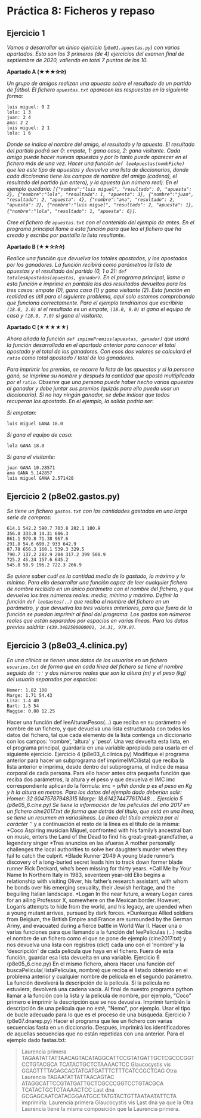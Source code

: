 # Práctica 8: Ficheros y repaso

## Ejercicio 1
*Vamos a desarrollar un único ejercicio (`p8e01.apuestas.py`) con varios apartados. Esto son los 3 primeros (de 4) ejercicios del examen final de septiembre de 2020, valiendo en total 7 puntos de los 10.*

**Apartado A (★★★✰✰)** 

*Un grupo de amigos realizan una apuesta sobre el resultado de un partido de fútbol. El fichero `apuestas.txt` aparecen las respuestas en la siguiente forma:*
```
luis miguel: 0 2
lola: 1 3
juan: 2 4
ana: 2 2
luis miguel: 2 1
lola: 1 6
```

*Donde se indica el nombre del amigo, el resultado y la apuesta. El resultado del partido podrá ser 0: empate, 1: gana casa, 2: gana visitante. Cada amigo puede hacer nuevas apuestas y por lo tanto puede aparecer en el fichero más de una vez. Hacer una función `def leeApuestas(nombFiche)` que lea este tipo de apuestas y devuelva una lista de diccionarios, donde cada diccionario tiene los campos de nombre del amigo (cadena), el resultado del partido (un entero), y la apuesta (un número real). En el ejemplo quedaría: `[{"nombre":"luis miguel", "resultado": 0, "apuesta": 2}, {"nombre":"lola", "resultado": 1, "apuesta": 3}, {"nombre":"juan", "resultado": 2, "apuesta": 4}, {"nombre":"ana", "resultado": 2, "apuesta": 2}, {"nombre":"luis miguel", "resultado": 2, "apuesta": 1}, {"nombre":"lola", "resultado": 1, "apuesta": 6}]`.*

*Cree el fichero de `apuestas.txt` con el contenido del ejemplo de antes. En el programa principal llame a esta función para que lea el fichero que ha creado y escriba por pantalla la lista resultante.*

**Apartado B (★★✰✰✰)**

*Realice una función que devuelva los totales apostados, y los apostados por los ganadores. La función recibirá como parámetros la lista de apuestas y el resultado del partido (0, 1 o 2): `def totalesApostados(apuestas, ganador)`. En el programa principal, llame a esta función e imprima en pantalla los dos resultados devueltos para los tres
casos: empate (0), gana casa (1) y gana visitante (2). Esta función en realidad es útil para el siguiente problema, aquí solo estamos comprobando que funciona correctamente. Para el ejemplo tendríamos que escribiría `(18.0, 2.0)` si el resultado es un empate, `(18.0, 9.0)` si gana el equipo de casa y `(18.0, 7.0)` si gana el visitante.*

**Apartado C (★★★★★)**

*Ahora añada la función `def impimePremios(apuestas, ganador)` que usará la función desarrollada en el apartado anterior para conocer el total apostado y el total de los ganadores. Con esos dos valores se calculará el `ratio` como total apostado / total de los ganadores.*

*Para imprimir los premios, se recorre la lista de las apuestas y si la persona ganó, se imprime su nombre y después la cantidad que apostó multiplicada por el `ratio`. Observe que una persona puede haber hecho varias apuestas al ganador y debe juntar sus premios (quizás para ello pueda usar un diccionario). Si no hay ningún ganador, se debe indicar que todos recuperan los apostado. En el ejemplo, la salida podría ser:*

*Si empatan:*
```
luis miguel GANA 18.0
```
*Si gana el equipo de casa:*
```
lola GANA 18.0
```
*Si gana el visitante:*
```
juan GANA 10.28571
ana GANA 5.142857
luis miguel GANA 2.571428
```
## Ejercicio 2 (p8e02.gastos.py) 
*Se tiene un fichero `gastos.txt` con las cantidades gastadas en una larga serie de compras:*
```
614.1 542.2 590.7 703.8 282.1 180.9
356.8 333.8 14.31 686.3
861.1 979.8 71.38 967.6
291.8 54.6 690.2 933 642.9
87.78 656.3 160.1 539.3 329.5
790.7 137.2 282.9 204 317.2 399 508.9
725.2 45.24 157.6 645.2
545.8 58.9 196.2 722.3 266.9
```
*Se quiere saber cuál es la cantidad media de lo gastado, lo máximo y lo mínimo. Para ello desarrollar una función capaz de leer cualquier fichero de nombre recibido en un único parámetro con el nombre del fichero, y que devuelva los tres números reales: media, mínimo y máximo. Definir la función `def leeGastos(..)` que reciba el nombre del fichero en un parámetro, y que devuelva los tres valores anteriores, para que fuera de la función se puedan imprimir al final del programa. Los gastos son números reales que están separados por espacios en varias líneas. Para los datos previos saldría: `(439.3402500000001, 14.31, 979.8)`.*

## Ejercicio 3 (p8e03_4.clínica.py) 

*En una clínica se tienen unos datos de los usuarios en un fichero `usuarios.txt` de forma que en cada línea del fichero se tiene el nombre seguido de `':'` y dos números reales que son la altura (m) y el peso (kg) del usuario separados por espacios:*
```
Homer: 1.82 108
Marge: 1.71 54.43
Lisa: 1.4 40
Bart: 1.5 54
Maggie: 0.88 12.25
```

Hacer una función def leeAlturasPesos(...) que reciba en su parámetro el nombre de un fichero, y que devuelva una lista
estructurada con todos los datos del fichero, tal que cada elemento de la lista contenga un diccionario con los campos:
'nombre', 'altura' y 'peso'. Una vez devuelta esta lista, en el programa principal, guardarla en una variable apropiada para
usarla en el siguiente ejercicio.
Ejercicio 4 (p8e03_4.clínica.py) Modifique el programa anterior para hacer un subprograma def imprimeIMC(lista) que
reciba la lista anterior e imprima, desde dentro del subprograma, el índice de masa corporal de cada persona. Para ello
hacer antes otra pequeña función que reciba dos parámetros, la altura y el peso y que devuelva el IMC imc
correspondiente aplicando la fórmula: imc = p/h*h donde p es el peso en Kg y h la altura en metros. Para los datos del
ejemplo dado deberían salir:
Homer: 32.60475787948315
Marge: 18.614274477617048
...
Ejercicio 5 (p8e05_6.cine.py) Se tiene la información de las películas del año 2017 en un fichero cine2017.txt de forma
que detrás del título, que está en una línea, se tiene un resumen en variaslíneas. La línea del título empieza por el carácter
'*' y a continuación el resto de la línea es el título de la misma:
*Coco
Aspiring musician Miguel, confronted with his family’s ancestral ban on music, enters the Land of
the Dead to find his great-great-grandfather, a legendary singer
*Tres anuncios en las afueras
A mother personally challenges the local authorities to solve her daughter’s murder when they fail
to catch the culprit.
*Blade Runner 2049
A young blade runner’s discovery of a long-buried secret leads him to track down former blade
runner Rick Deckard, who’s been missing for thirty years.
*Call Me by Your Name
In Northern Italy in 1983, seventeen year-old Elio begins a relationship with visiting Oliver, his
father’s research assistant, with whom he bonds over his emerging sexuality, their Jewish heritage,
and the beguiling Italian landscape. *Logan
In the near future, a weary Logan cares for an ailing Professor X, somewhere on the Mexican border.
However, Logan’s attempts to hide from the world, and his legacy, are upended when a young
mutant arrives, pursued by dark forces.
*Dunkerque
Allied soldiers from Belgium, the British Empire and France are surrounded by the German Army,
and evacuated during a fierce battle in World War II.
Hacer una o varias funciones para que llamando a la función def leePeliculas (...) reciba el nombre de un fichero como el
que se pone de ejemplo (cine2017.txt) y nos devuelva una lista con registros (dict) cada uno con el 'nombre' y la
'descripción' de cada película que haya en el fichero. Fuera de esta función, guardar esa lista devuelta en una variable.
Ejercicio 6 (p8e05_6.cine.py) En el mismo fichero, ahora Hacer una función def buscaPelicula( listaPeliculas, nombre)
que reciba el listado obtenido en el problema anterior y cualquier nombre de película en el segundo parámetro. La
función devolverá la descripción de la película. Si la película no estuviera, devolverá una cadena vacía. Al final de nuestro
programa python llamar a la función con la lista y la película de nombre, por ejemplo, "Coco" primero e imprimir la
descripción que se nos devuelva. Imprimir también la descripción de una película que no esté, "Nemo", por ejemplo. Usar
el tipo de bucle adecuado para lo que es el proceso de una búsqueda.
Ejercicio 7 (p8e07.dnarep.py) Hacer el programa que lee un fichero con varias secuencias fasta en un diccionario.
Después, imprimirá los identificadores de aquellas secuencias que no están repetidas con una anterior. Para el ejemplo
dado fastas.txt:
>Laurencia primera
TAGAATATTATTAACAGTACATAGGCATTCCGTATGATTGCTCGCCCGGTCCTGTACGCA
TCATACTGCTCTAAAACTCC
> Glaucocystis vis
GGAGTTTTAGAGCAGTATGATGATTTCTTTCATCCGCTCAG
>Otra Laurencia
TAGAATATTATTAACAGTAC
ATAGGCATTCCGTATGATTGCTCGCCCGGTCCTGTACGCA
TCATACTGCTCTAAAACTCC
>Last dna
GCGAGCAATCATACGGAATGCCTATGTACTGTTAATAATATTCTA
imprimiría:
Laurencia primera
Glaucocystis vis
Last dna
ya que la Otra Laurencia tiene la misma composición que la Laurencia primera.
